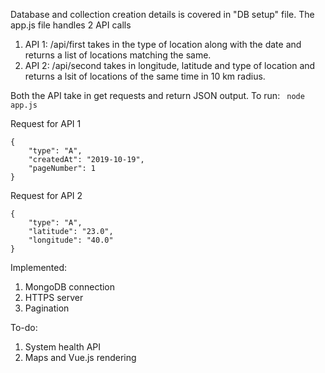 Database and collection creation details is covered in "DB setup" file.
The app.js file handles 2 API calls
1. API 1: /api/first
    takes in the type of location along with the date and returns a list of locations matching the same.
2. API 2: /api/second
    takes in longitude, latitude and type of location and returns a lsit of locations of the same time in 10 km radius.
    
Both the API take in get requests and return JSON output.
To run: ``` node app.js```

Request for API 1
```
{
    "type": "A",
    "createdAt": "2019-10-19",
    "pageNumber": 1
}
```
Request for API 2
```
{
    "type": "A",
    "latitude": "23.0",
    "longitude": "40.0"
}
```
Implemented: 
1. MongoDB connection
2. HTTPS server
3. Pagination

To-do:
1. System health API
2. Maps and Vue.js rendering
